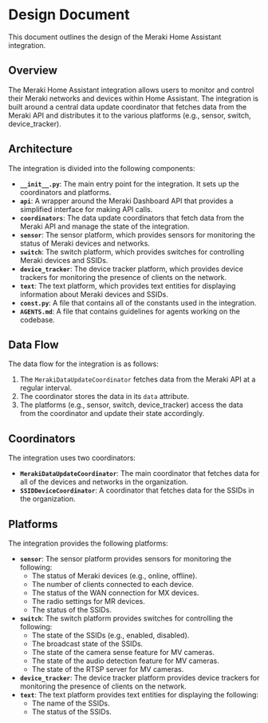 # Design Document

This document outlines the design of the Meraki Home Assistant integration.

## Overview

The Meraki Home Assistant integration allows users to monitor and control their Meraki networks and devices within Home Assistant. The integration is built around a central data update coordinator that fetches data from the Meraki API and distributes it to the various platforms (e.g., sensor, switch, device_tracker).

## Architecture

The integration is divided into the following components:

*   **`__init__.py`**: The main entry point for the integration. It sets up the coordinators and platforms.
*   **`api`**: A wrapper around the Meraki Dashboard API that provides a simplified interface for making API calls.
*   **`coordinators`**: The data update coordinators that fetch data from the Meraki API and manage the state of the integration.
*   **`sensor`**: The sensor platform, which provides sensors for monitoring the status of Meraki devices and networks.
*   **`switch`**: The switch platform, which provides switches for controlling Meraki devices and SSIDs.
*   **`device_tracker`**: The device tracker platform, which provides device trackers for monitoring the presence of clients on the network.
*   **`text`**: The text platform, which provides text entities for displaying information about Meraki devices and SSIDs.
*   **`const.py`**: A file that contains all of the constants used in the integration.
*   **`AGENTS.md`**: A file that contains guidelines for agents working on the codebase.

## Data Flow

The data flow for the integration is as follows:

1.  The `MerakiDataUpdateCoordinator` fetches data from the Meraki API at a regular interval.
2.  The coordinator stores the data in its `data` attribute.
3.  The platforms (e.g., sensor, switch, device_tracker) access the data from the coordinator and update their state accordingly.

## Coordinators

The integration uses two coordinators:

*   **`MerakiDataUpdateCoordinator`**: The main coordinator that fetches data for all of the devices and networks in the organization.
*   **`SSIDDeviceCoordinator`**: A coordinator that fetches data for the SSIDs in the organization.

## Platforms

The integration provides the following platforms:

*   **`sensor`**: The sensor platform provides sensors for monitoring the following:
    *   The status of Meraki devices (e.g., online, offline).
    *   The number of clients connected to each device.
    *   The status of the WAN connection for MX devices.
    *   The radio settings for MR devices.
    *   The status of the SSIDs.
*   **`switch`**: The switch platform provides switches for controlling the following:
    *   The state of the SSIDs (e.g., enabled, disabled).
    *   The broadcast state of the SSIDs.
    *   The state of the camera sense feature for MV cameras.
    *   The state of the audio detection feature for MV cameras.
    *   The state of the RTSP server for MV cameras.
*   **`device_tracker`**: The device tracker platform provides device trackers for monitoring the presence of clients on the network.
*   **`text`**: The text platform provides text entities for displaying the following:
    *   The name of the SSIDs.
    *   The status of the SSIDs.
